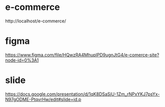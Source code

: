 # e-commerce
http://localhost/e-commerce/ 
# figma 
 https://www.figma.com/file/HQwzRA4MhuplPD9ugnJtG4/e-comerce-site?node-id=0%3A1
 # slide
 https://docs.google.com/presentation/d/1qK8DSaSjU-1Zm_rNPxYKJ7psYx-N97gODME-PtqvrHw/edit#slide=id.p
